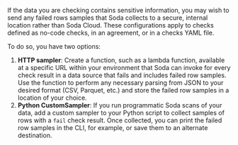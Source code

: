 If the data you are checking contains sensitive information, you may wish to send any failed rows samples that Soda collects to a secure, internal location rather than Soda Cloud. These configurations apply to checks defined as no-code checks, in an agreement, or in a checks YAML file.

To do so, you have two options:
1. **HTTP sampler**: Create a function, such as a lambda function, available at a specific URL within your environment that Soda can invoke for every check result in a data source that fails and includes failed row samples. Use the function to perform any necessary parsing from JSON to your desired format (CSV, Parquet, etc.) and store the failed row samples in a location of your choice.
2. **Python CustomSampler**: If you run programmatic Soda scans of your data, add a custom sampler to your Python script to collect samples of rows with a `fail` check result. Once collected, you can print the failed row samples in the CLI, for example, or save them to an alternate destination.